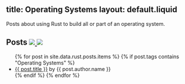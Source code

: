 title: Operating Systems
layout: default.liquid
---

Posts about using Rust to build all or part of an operating system.

<h2>
  Posts
  <a class="feedicon" href="/rust2018/feed.rss" title="Operating Systems RSS Feed">
    <img src="/images/feed-icon.svg" />
  </a>
  <a class="feedicon" href="/rust2018/feed.json" title="Operating Systems JSON Feed">
    <img src="/images/jsonfeed.png" />
  </a>
</h2>

<ul>
{% for post in site.data.rust.posts.items %}
  {% if post.tags contains "Operating Systems" %}
  <li><a href="{{ post.url }}">{{ post.title }}</a> by {{ post.author.name }}</li>
  {% endif %}
{% endfor %}
</ul>
